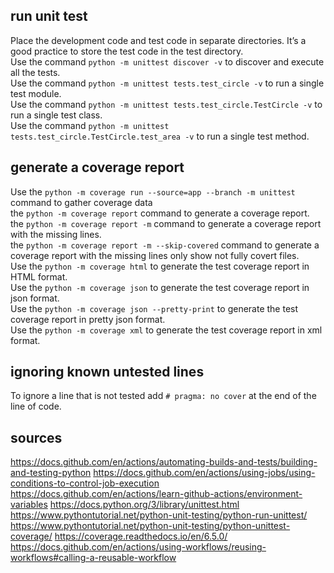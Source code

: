 ## run unit test

Place the development code and test code in separate directories. It’s a good practice to store the test code in the test directory.  
Use the command `python -m unittest discover -v` to discover and execute all the tests.  
Use the command `python -m unittest tests.test_circle -v` to run a single test module.  
Use the command `python -m unittest tests.test_circle.TestCircle -v` to run a single test class.  
Use the command `python -m unittest tests.test_circle.TestCircle.test_area -v` to run a single test method.  

## generate a coverage report

Use the `python -m coverage run --source=app --branch -m unittest` command to gather coverage data  
the `python -m coverage report` command to generate a coverage report.  
the `python -m coverage report -m` command to generate a coverage report with the missing lines.  
the `python -m coverage report -m --skip-covered` command to generate a coverage report with the missing lines only show not fully covert files.  
Use the `python -m coverage html` to generate the test coverage report in HTML format.  
Use the `python -m coverage json` to generate the test coverage report in json format.  
Use the `python -m coverage json --pretty-print` to generate the test coverage report in pretty json format.  
Use the `python -m coverage xml` to generate the test coverage report in xml format.  

## ignoring known untested lines

To ignore a line that is not tested add `# pragma: no cover` at the end of the line of code.



## sources
https://docs.github.com/en/actions/automating-builds-and-tests/building-and-testing-python
https://docs.github.com/en/actions/using-jobs/using-conditions-to-control-job-execution
https://docs.github.com/en/actions/learn-github-actions/environment-variables
https://docs.python.org/3/library/unittest.html
https://www.pythontutorial.net/python-unit-testing/python-run-unittest/
https://www.pythontutorial.net/python-unit-testing/python-unittest-coverage/
https://coverage.readthedocs.io/en/6.5.0/
https://docs.github.com/en/actions/using-workflows/reusing-workflows#calling-a-reusable-workflow